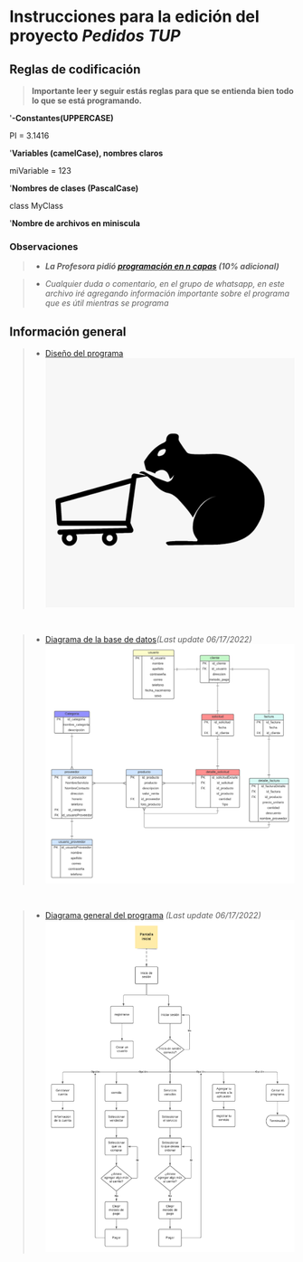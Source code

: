 # Instrucciones para la edición del proyecto <em> Pedidos TUP</em>
## Reglas de codificación
><strong><p>Importante leer y seguir estás reglas para que se entienda bien todo lo que se está programando.</strong><br>
<p>'<strong>-Constantes(UPPERCASE)</strong><br>

PI = 3.1416<br>

'<strong>Variables (camelCase), nombres claros</strong><br>

miVariable = 123<br>

'<strong>Nombres de clases (PascalCase)</strong><br>

class MyClass<br>

'<strong>Nombre de archivos en miniscula</strong></p>
### Observaciones
>- <em><strong>La Profesora pidió [programación en n capas](https://sisbib.unmsm.edu.pe/BIBvIRTUAL/Publicaciones/risi/2010_n2/v7n2/a07v7n2.pdf) (10% adicional)</strong></em>
<em><br>

>- Cualquier duda o comentario, en el grupo de whatsapp, en este archivo iré agregando información importante sobre el programa que es útil mientras se programa</em>
## Información general
>- [Diseño del programa](https://www.figma.com/file/4sVatW6h7w1TdNa7Z1TxdT/Proyecto-Final-HPA3%2FHCI%2FBD?node-id=0%3A1)
![Logo pedidos Tup](/images/678443fb-e5c0-48a1-82f2-403d2de7a157.jpg)
<br>

>- [Diagrama de la base de datos](https://lucid.app/lucidchart/ba2a4e4a-a298-4efb-9b68-065161754fee/edit?page=0_0&invitationId=inv_8252e68d-89ee-419e-8218-4fd0e671d00e#)<em>(Last update 06/17/2022)</em> <br> 
![Diagrama de la base de datos](/images/DIAGRAMAS%20DE%20HPA3.png)
<br>

>- [Diagrama general del programa](https://lucid.app/lucidchart/7e4bf866-09ff-40af-a86a-c85fbf53a9f7/edit?page=0_0&invitationId=inv_385442c3-09b9-4a34-88c9-d82b8ca89e69#)<em> (Last update 06/17/2022)</em> <br>
![Diagrama general del programa](/images/Diagrama%20general%20del%20programa.png) 

